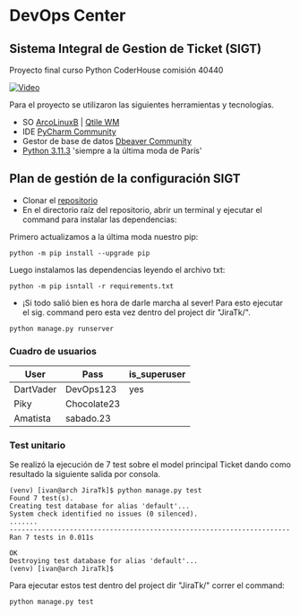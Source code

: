 # DevOps Center
## Sistema Integral de Gestion de Ticket (SIGT)

Proyecto final curso Python CoderHouse comisión 40440


[![Video](https://img.youtube.com/vi/RoFFtYjT2bk/0.jpg)](https://www.youtube.com/watch?v=RoFFtYjT2bk)

Para el proyecto se utilizaron las siguientes herramientas y tecnologías.

* SO [ArcoLinuxB](https://arcolinuxb.com/)  | [Qtile WM](https://qtile.org/)
* IDE [PyCharm Community](https://www.jetbrains.com/pycharm/download/#section=linux)
* Gestor de base de datos [Dbeaver Community](https://dbeaver.io/)
* [Python 3.11.3](https://www.python.org/downloads/) 'siempre a la última moda de París'

## Plan de gestión de la configuración SIGT

* Clonar el [repositorio](https://github.com/IvanTomasevich/DevOps_Issues.git)
* En el directorio raíz del repositorio, abrir un terminal y ejecutar el command para instalar las dependencias:

Primero actualizamos a la última moda nuestro pip:
```commandline
python -m pip install --upgrade pip
```
Luego instalamos las dependencias leyendo el archivo txt:
```commandline
python -m pip isntall -r requirements.txt
```
* ¡Si todo salió bien es hora de darle marcha al sever!
Para esto ejecutar el sig. command pero esta vez dentro del project dir "JiraTk/".
```commandline
python manage.py runserver
```

### Cuadro de usuarios

| User      | Pass         | is_superuser |
|-----------|--------------|:-------------|
| DartVader | DevOps123    | yes          |
| Piky      | Chocolate23  |              |
| Amatista  | sabado.23    |              |

### Test unitario

Se realizó la ejecución de 7 test sobre el model principal Ticket dando como resultado la siguiente salida por consola.

```commandline
(venv) [ivan@arch JiraTk]$ python manage.py test
Found 7 test(s).
Creating test database for alias 'default'...
System check identified no issues (0 silenced).
.......
----------------------------------------------------------------------
Ran 7 tests in 0.011s

OK
Destroying test database for alias 'default'...
(venv) [ivan@arch JiraTk]$ 

```

Para ejecutar estos test dentro del project dir "JiraTk/" correr el command:

```commandline
python manage.py test
```

